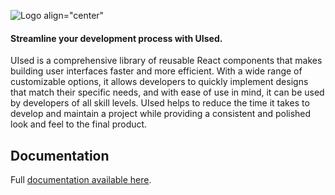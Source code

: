 ![Logo align="center"](https://i.ibb.co/D5fpC5t/UIsed-logo.png)

#### Streamline your development process with UIsed.

UIsed is a comprehensive library of reusable React components that makes building user interfaces faster and more efficient. With a wide range of customizable options, it allows developers to quickly implement designs that match their specific needs, and with ease of use in mind, it can be used by developers of all skill levels. UIsed helps to reduce the time it takes to develop and maintain a project while providing a consistent and polished look and feel to the final product.

## Documentation

Full [documentation available here](https://uised-library.netlify.app/).
